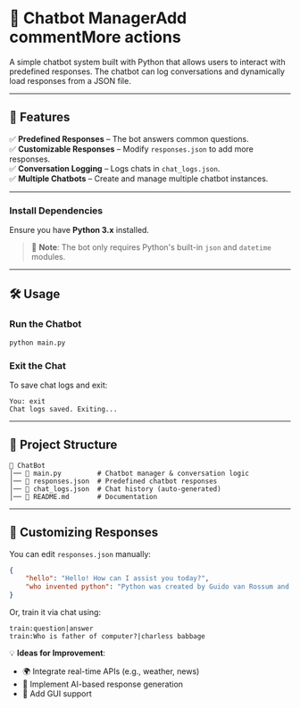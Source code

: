 # 🤖 Chatbot ManagerAdd commentMore actions

A simple chatbot system built with Python that allows users to interact with predefined responses. The chatbot can log conversations and dynamically load responses from a JSON file.

---

## 📌 Features
✅ **Predefined Responses** – The bot answers common questions.  
✅ **Customizable Responses** – Modify `responses.json` to add more responses.  
✅ **Conversation Logging** – Logs chats in `chat_logs.json`.  
✅ **Multiple Chatbots** – Create and manage multiple chatbot instances.  

---
### **Install Dependencies**
Ensure you have **Python 3.x** installed.

> 🔹 **Note**: The bot only requires Python's built-in `json` and `datetime` modules.

---

## 🛠️ Usage

### **Run the Chatbot**
```sh
python main.py
```

### **Exit the Chat**
To save chat logs and exit:
```
You: exit
Chat logs saved. Exiting...
```

---

## 📂 Project Structure
```
📁 ChatBot
│── 📄 main.py         # Chatbot manager & conversation logic
│── 📄 responses.json  # Predefined chatbot responses
│── 📄 chat_logs.json  # Chat history (auto-generated)
│── 📄 README.md       # Documentation
```

---

## 📝 Customizing Responses
You can edit `responses.json` manually:
```json
{
    "hello": "Hello! How can I assist you today?",
    "who invented python": "Python was created by Guido van Rossum and released in 1991."
}
```
Or, train it via chat using:
```
train:question|answer
train:Who is father of computer?|charless babbage
```


💡 **Ideas for Improvement**:
- 🌍 Integrate real-time APIs (e.g., weather, news)
- 🧠 Implement AI-based response generation
- 📝 Add GUI support
